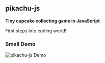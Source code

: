 ## pikachu-js

**Tiny cupcake collecting game in JavaScript**

First steps into coding world!

### Small Demo

![pikachu-js Demo](https://i.imgur.com/C4MxWF3.gif)

